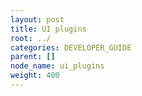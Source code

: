 ```yaml
---
layout: post
title: UI plugins
root: ../
categories: DEVELOPER_GUIDE
parent: []
node_name: ui_plugins
weight: 400
---
```

